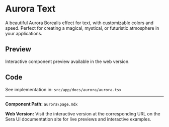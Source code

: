 # Aurora Text 

A beautiful Aurora Borealis effect for text, with customizable colors and speed. Perfect for creating a magical, mystical, or futuristic atmosphere in your applications.

## Preview

Interactive component preview available in the web version.

## Code

See implementation in: `src/app/docs/aurora/aurora.tsx`

---

**Component Path:** `aurora\page.mdx`

**Web Version:** Visit the interactive version at the corresponding URL on the Sera UI documentation site for live previews and interactive examples.
